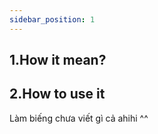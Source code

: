 ```yaml
---
sidebar_position: 1
---
```


## 1.How it mean?

## 2.How to use it

Làm biếng chưa viết gì cả ahihi ^^
